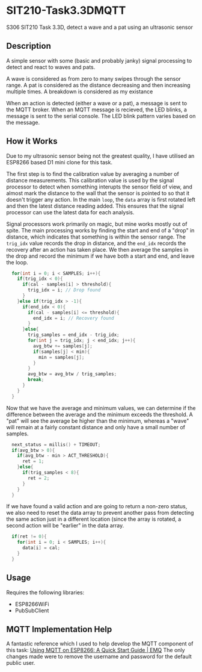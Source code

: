 # SIT210-Task3.3DMQTT
 S306 SIT210 Task 3.3D, detect a wave and a pat using an ultrasonic sensor

## Description
A simple sensor with some (basic and probably janky) signal processing to detect and react to waves and pats.

A wave is considered as from zero to many swipes through the sensor range.
A pat is considered as the distance decreasing and then increasing multiple times.
A breakdown is considered as my existance

When an action is detected (either a wave or a pat), a message is sent to the MQTT broker.
When an MQTT message is recieved, the LED blinks, a message is sent to the serial console.
The LED blink pattern varies based on the message.

## How it Works
Due to my ultrasonic sensor being not the greatest quality, I have utilised an ESP8266 based D1 mini clone for this task. 

The first step is to find the calibration value by averaging a number of distance measurements. This calibration value is used by the signal processor to detect when something interupts the sensor field of view, and almost mark the distance to the wall that the sensor is pointed to so that it doesn't trigger any action.
In the main `loop`, the `data` array is first rotated left and then the latest distance reading added. This ensures that the signal processor can use the latest data for each analysis.

Signal processors work primarily on magic, but mine works mostly out of spite.
The main processing works by finding the start and end of a "drop" in distance, which indicates that something is within the sensor range.
The `trig_idx` value records the drop in distance, and the `end_idx` records the recovery after an action has taken place.
We then average the samples in the drop and record the minimum if we have both a start and end, and leave the loop.
```cpp
  for(int i = 0; i < SAMPLES; i++){
    if(trig_idx < 0){
      if(cal - samples[i] > threshold){
        trig_idx = i; // Drop found
      }
    }else if(trig_idx > -1){
      if(end_idx < 0){
        if(cal - samples[i] <= threshold){
          end_idx = i; // Recovery found
        }
      }else{
        trig_samples = end_idx - trig_idx;
        for(int j = trig_idx; j < end_idx; j++){
          avg_btw += samples[j];
          if(samples[j] < min){
            min = samples[j];
          }
        }
        avg_btw = avg_btw / trig_samples;
        break;
      }
    }
  }
```

Now that we have the average and minimum values, we can determine if the difference between the average and the minimum exceeds the threshold.
A "pat" will see the average be higher than the minimum, whereas a "wave" will remain at a fairly constant distance and only have a small number of samples. 
```cpp
  next_status = millis() + TIMEOUT;
  if(avg_btw > 0){
    if(avg_btw - min > ACT_THRESHOLD){
      ret = 1;
    }else{
      if(trig_samples < 8){
        ret = 2;
      }
    }
  }
```

If we have found a valid action and are going to return a non-zero status, we also need to reset the data array to prevent another pass from detecting the same action just in a different location (since the array is rotated, a second action will be "earlier" in the data array.
```cpp
  if(ret != 0){
    for(int i = 0; i < SAMPLES; i++){
      data[i] = cal;
    }
  }
```

## Usage
Requires the following libraries:
* ESP8266WiFi
* PubSubClient

## MQTT Implementation Help
A fantastic reference which I used to help develop the MQTT component of this task: [Using MQTT on ESP8266: A Quick Start Guide | EMQ](https://www.emqx.com/en/blog/esp8266-connects-to-the-public-mqtt-broker)
The only changes made were to remove the username and password for the default public user.